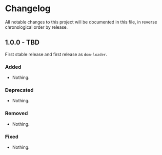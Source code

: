 # Changelog

All notable changes to this project will be documented in this file, in reverse chronological order by release.

## 1.0.0 - TBD

First stable release and first release as `dom-loader`.

### Added

- Nothing.

### Deprecated

- Nothing.

### Removed

- Nothing.

### Fixed

- Nothing.
